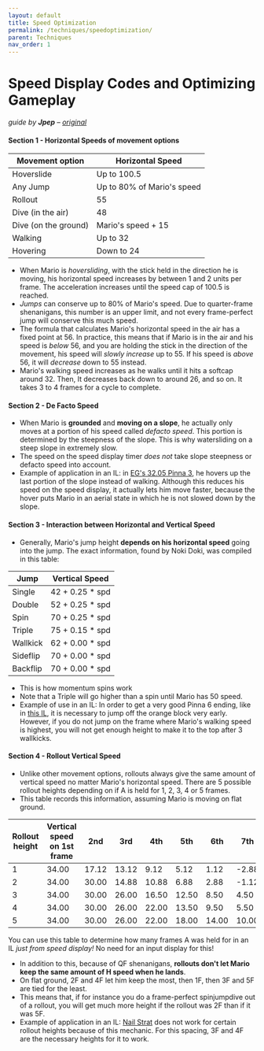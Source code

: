 ```yaml
---
layout: default
title: Speed Optimization
permalink: /techniques/speedoptimization/
parent: Techniques
nav_order: 1
---
```

# Speed Display Codes and Optimizing Gameplay

*guide by **Jpep** – [original](https://gist.github.com/JpepWasTaken/e8c2eec244e919f527f651f8fe4bdb29)*

#### Section 1 - Horizontal Speeds of movement options

| Movement option  | Horizontal Speed |
|---|---|
| Hoverslide  | Up to 100.5  |
| Any Jump  | Up to 80% of Mario's speed  |
| Rollout  | 55 |
| Dive (in the air)  | 48 |
| Dive (on the ground)  | Mario's speed + 15  |
| Walking  | Up to 32 |
| Hovering  | Down to 24  |

- When Mario is *hoversliding*, with the stick held in the direction he is moving, his horizontal speed increases by between 1 and 2 units per frame. The acceleration increases until the speed cap of 100.5 is reached.
- *Jumps* can conserve up to 80% of Mario's speed. Due to quarter-frame shenanigans, this number is an upper limit, and not every frame-perfect jump will conserve this much speed.
- The formula that calculates Mario's horizontal speed in the air has a fixed point at 56. In practice, this means that if Mario is in the air and his speed is *below* 56, and you are holding the stick in the direction of the movement, his speed will *slowly increase* up to 55. If his speed is *above* 56, it will *decrease* down to 55 instead.
- Mario's walking speed increases as he walks until it hits a softcap around 32. Then, It decreases back down to around 26, and so on. It takes 3 to 4 frames for a cycle to complete.



#### Section 2 - De Facto Speed

- When Mario is **grounded** and **moving on a slope**, he actually only moves at a portion of his speed called *defacto speed*. This portion is determined by the steepness of the slope. This is why watersliding on a steep slope in extremely slow.
- The speed on the speed display timer *does not* take slope steepness or defacto speed into account.
- Example of application in an IL: in [EG's 32.05 Pinna 3](https://youtu.be/WMAIWI7fkvw?t=24), he hovers up the last portion of the slope instead of walking. Although this reduces his speed on the speed display, it actually lets him move faster, because the hover puts Mario in an aerial state in which he is not slowed down by the slope.



#### Section 3 - Interaction between Horizontal and Vertical Speed

- Generally, Mario's jump height **depends on his horizontal speed** going into the jump. The exact information, found by Noki Doki, was compiled in this table:

|Jump  | Vertical Speed |
|-|-|
| Single | 42 + 0.25 * spd |
| Double | 52 + 0.25 * spd |
| Spin | 70 + 0.25 * spd |
| Triple | 75 + 0.15 * spd |
| Wallkick | 62 + 0.00 * spd |
| Sideflip | 70 + 0.00 * spd |
| Backflip | 70 + 0.00 * spd |

- This is how momentum spins work
- Note that a Triple will go higher than a spin until Mario has 50 speed.
- Example of use in an IL: In order to get a very good Pinna 6 ending, like in [this IL](https://youtu.be/rYumf09Xt5Y?t=22), it is necessary to jump off the orange block very early. However, if you do not jump on the frame where Mario's walking speed is highest, you will not get enough height to make it to the top after 3 wallkicks.

#### Section 4 - Rollout Vertical Speed

- Unlike other movement options, rollouts always give the same amount of vertical speed no matter Mario's horizontal speed. There are 5 possible rollout heights depending on if A is held for 1, 2, 3, 4 or 5 frames.
- This table records this information, assuming Mario is moving on flat ground.

| Rollout height  | Vertical speed on 1st frame  | 2nd  | 3rd  | 4th  | 5th  | 6th  | 7th  | 8th  | 9th  | 10th  | 11th  | 12th  | 13th  | 14th  | 15th | 16th | 17th | 18th | 19th | 20th |
|---|---|---|---|---|---|---|---|---|---|---|---|---|---|---|---|---|---|---|---|---|
| 1  | 34.00  | 17.12  | 13.12  | 9.12  | 5.12  | 1.12  | -2.88  | -6.88  | -10.88  | -14.88  | -18.88  | -22.88  | -26.88  | (land)  | 0.00  | 0.00  | 0.00 | 0.00  | 0.00 | 0.00 |
| 2  | 34.00  | 30.00  | 14.88  | 10.88  | 6.88  | 2.88  | -1.12  | -5.12  | -9.12  | -13.12  | -17.12  | -21.12  | -25.12  | -29.12  | (land) | 0.00  | 0.00  | 0.00 | 0.00  | 0.00  |
| 3  | 34.00 | 30.00  | 26.00  | 16.50  | 12.50  | 8.50  | 4.50  | 0.50  | -3.50  | -7.50  | -11.50  | -15.50  | -19.50  | -23.50  | -27.50 | -31.50  | -36.50  | (land) | 0.00  | 0.00  |
| 4  | 34.00  | 30.00  | 26.00  | 22.00  | 13.50  | 9.50  | 5.50  | 1.50  | -2.50  | -6.50  | -10.50  | -14.50  | -18.50  | -22.50  | -26.50 | -30.50  | -34.50  | (land) | 0.00  | 0.00 |
| 5  | 34.00  | 30.00  | 26.00  | 22.00  | 18.00  | 14.00  | 10.00  | 6.00  | 2.00  | -2.00  | -6.00  | -10.00  | -14.00  | -18.00  | -22.00 | -26.00  | -30.00  | -34.00 | -38.00  | (land)  |

You can use this table to determine how many frames A was held for in an IL *just from speed display!* No need for an input display for this!

- In addition to this, because of QF shenanigans, **rollouts don't let Mario keep the same amount of H speed when he lands**.
- On flat ground, 2F and 4F let him keep the most, then 1F, then 3F and 5F are tied for the least.
- This means that, if for instance you do a frame-perfect spinjumpdive out of a rollout, you will get much more height if the rollout was 2F than if it was 5F.
- Example of application in an IL: [Nail Strat](https://youtu.be/Y3ZF3DXhJ8I?t=21) does not work for certain rollout heights because of this mechanic. For this spacing, 3F and 4F are the necessary heights for it to work.
